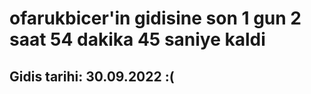 # ofarukbicer'in gidisine son 1 gun 2 saat 54 dakika 45 saniye kaldi

## Gidis tarihi: 30.09.2022 :(